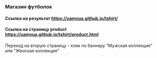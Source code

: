 ### Магазин футболок
#### Ссылка на результат https://uamvua.github.io/tshirt/
#### Ссылка на страницу product https://uamvua.github.io/tshirt/product.html
#### 
Переход на вторую страницу - клик по баннеру "Мужская коллекция" или "Женская коллекция"